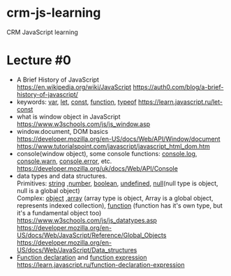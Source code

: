 # crm-js-learning
CRM JavaScript learning

# Lecture #0
 -  A Brief History of JavaScript\
  https://en.wikipedia.org/wiki/JavaScript
  https://auth0.com/blog/a-brief-history-of-javascript/
 - keywords: [var](https://developer.mozilla.org/en-US/docs/Web/JavaScript/Reference/Statements/var), [let](https://developer.mozilla.org/en-US/docs/Web/JavaScript/Reference/Statements/let), [const](https://developer.mozilla.org/en-US/docs/Web/JavaScript/Reference/Statements/const), [function](https://developer.mozilla.org/en-US/docs/Web/JavaScript/Reference/Statements/function), [typeof](https://developer.mozilla.org/ru/docs/Web/JavaScript/Reference/Operators/typeof)
   https://learn.javascript.ru/let-const
 - what is window object in JavaScript\
  https://www.w3schools.com/js/js_window.asp
 - window.document, DOM basics\
  https://developer.mozilla.org/en-US/docs/Web/API/Window/document
 https://www.tutorialspoint.com/javascript/javascript_html_dom.htm  
 - console(window object), some console functions: [console.log](https://developer.mozilla.org/uk/docs/Web/API/Console/log), [console.warn](https://developer.mozilla.org/uk/docs/Web/API/Console/warn), [console.error](https://developer.mozilla.org/uk/docs/Web/API/Console/error), etc.
  https://developer.mozilla.org/uk/docs/Web/API/Console  
 - data types and data structures.\
  Primitives:  [string](https://developer.mozilla.org/en-US/docs/Glossary/String) ,[number](https://developer.mozilla.org/en-US/docs/Glossary/Number), [boolean](https://developer.mozilla.org/en-US/docs/Glossary/Boolean), [undefined](https://developer.mozilla.org/en-US/docs/Glossary/Undefined), [null](https://developer.mozilla.org/en-US/docs/Glossary/Null)(null type is object, null is a global object)\
  Complex: [object](https://developer.mozilla.org/en-US/docs/Glossary/Object) ,[array](https://developer.mozilla.org/en-US/docs/Glossary/Array) (array type is object, Array is a global object, represents indexed collection), [function](https://developer.mozilla.org/en-US/docs/Glossary/Function) (function has it's own type, but it's a fundamental object too)
  https://www.w3schools.com/js/js_datatypes.asp
  https://developer.mozilla.org/en-US/docs/Web/JavaScript/Reference/Global_Objects
  https://developer.mozilla.org/en-US/docs/Web/JavaScript/Data_structures
- [Function declaration](https://developer.mozilla.org/en-US/docs/Web/JavaScript/Reference/Statements/function) and [function expression](https://developer.mozilla.org/en-US/docs/Web/JavaScript/Reference/Operators/function)
  https://learn.javascript.ru/function-declaration-expression